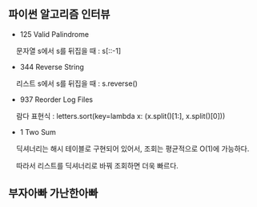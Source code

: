 ## 파이썬 알고리즘 인터뷰

- 125 Valid Palindrome

    문자열 s에서 s를 뒤집을 때 : s[::-1]

* 344 Reverse String

    리스트 s에서 s를 뒤집을 때 : s.reverse()

* 937 Reorder Log Files

    람다 표현식 : letters.sort(key=lambda x: (x.split()[1:], x.split()[0]))

* 1 Two Sum

    딕셔너리는 해시 테이블로 구현되어 있어서, 조회는 평균적으로 O(1)에 가능하다.

    따라서 리스트를 딕셔너리로 바꿔 조회하면 더욱 빠르다.



## 부자아빠 가난한아빠
